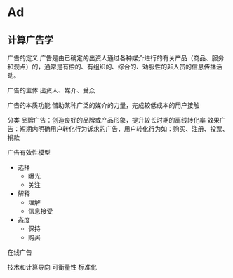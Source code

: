 # Ad

## 计算广告学

广告的定义
广告是由已确定的出资人通过各种媒介进行的有关产品（商品、服务和观点）的，通常是有偿的、有组织的、综合的、劝服性的非人员的信息传播活动。

广告的主体
出资人、媒介、受众

广告的本质功能
借助某种广泛的媒介的力量，完成较低成本的用户接触

分类
品牌广告：创造良好的品牌或产品形象，提升较长时期的离线转化率
效果广告：短期内明确用户转化行为诉求的广告，用户转化行为如：购买、注册、投票、捐款

广告有效性模型

- 选择
  - 曝光
  - 关注
- 解释
  - 理解
  - 信息接受
- 态度
  - 保持
  - 购买

在线广告

技术和计算导向
可衡量性
标准化
